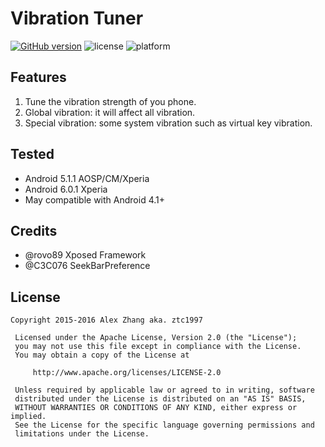 # Vibration Tuner
[![GitHub version](https://badge.fury.io/gh/ztc1997%2FVibrationTuner.svg)](https://badge.fury.io/gh/ztc1997%2FVibrationTuner) ![license](http://img.shields.io/badge/license-Apache2-brightgreen.svg) ![platform](http://img.shields.io/badge/platform-Android-blue.svg)

## Features
1. Tune the vibration strength of you phone.
2. Global vibration: it will affect all vibration.
3. Special vibration: some system vibration such as virtual key vibration.

## Tested
* Android 5.1.1 AOSP/CM/Xperia
* Android 6.0.1 Xperia
* May compatible with Android 4.1+

## Credits
* @rovo89 Xposed Framework
* @C3C076 SeekBarPreference

## License
```
Copyright 2015-2016 Alex Zhang aka. ztc1997

 Licensed under the Apache License, Version 2.0 (the "License");
 you may not use this file except in compliance with the License.
 You may obtain a copy of the License at

     http://www.apache.org/licenses/LICENSE-2.0

 Unless required by applicable law or agreed to in writing, software
 distributed under the License is distributed on an "AS IS" BASIS,
 WITHOUT WARRANTIES OR CONDITIONS OF ANY KIND, either express or implied.
 See the License for the specific language governing permissions and
 limitations under the License.
```